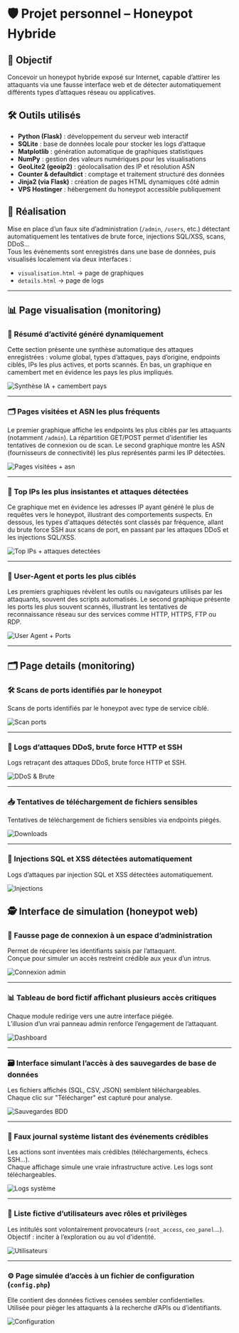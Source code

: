 # 🛡️ Projet personnel – Honeypot Hybride

## 🎯 Objectif

Concevoir un honeypot hybride exposé sur Internet, capable d’attirer les attaquants via une fausse interface web et de détecter automatiquement différents types d’attaques réseau ou applicatives.

## 🛠 Outils utilisés

- **Python (Flask)** : développement du serveur web interactif  
- **SQLite** : base de données locale pour stocker les logs d’attaque  
- **Matplotlib** : génération automatique de graphiques statistiques  
- **NumPy** : gestion des valeurs numériques pour les visualisations  
- **GeoLite2 (geoip2)** : géolocalisation des IP et résolution ASN  
- **Counter & defaultdict** : comptage et traitement structuré des données  
- **Jinja2 (via Flask)** : création de pages HTML dynamiques côté admin  
- **VPS Hostinger** : hébergement du honeypot accessible publiquement

## 🚧 Réalisation

Mise en place d’un faux site d’administration (`/admin`, `/users`, etc.) détectant automatiquement les tentatives de brute force, injections SQL/XSS, scans, DDoS…  
Tous les événements sont enregistrés dans une base de données, puis visualisés localement via deux interfaces :
- `visualisation.html` → page de graphiques
- `details.html` → page de logs

---

## 📊 Page visualisation (monitoring)

### 🧠 Résumé d’activité généré dynamiquement  
Cette section présente une synthèse automatique des attaques enregistrées : volume global, types d’attaques, pays d’origine, endpoints ciblés, IPs les plus actives, et ports scannés. En bas, un graphique en camembert met en évidence les pays les plus impliqués.

![Synthèse IA + camembert pays](visualisation_synthese-IA_camembert-pays.PNG)

---

### 🗂 Pages visitées et ASN les plus fréquents  
Le premier graphique affiche les endpoints les plus ciblés par les attaquants (notamment `/admin`). La répartition GET/POST permet d’identifier les tentatives de connexion ou de scan. Le second graphique montre les ASN (fournisseurs de connectivité) les plus représentés parmi les IP détectées.

![Pages visitées + asn](visualisation_pages-visitees_asn-frequents.PNG)

---

### 🔁 Top IPs les plus insistantes et attaques détectées  
Ce graphique met en évidence les adresses IP ayant généré le plus de requêtes vers le honeypot, illustrant des comportements suspects. En dessous, les types d'attaques détectés sont classés par fréquence, allant du brute force SSH aux scans de port, en passant par les attaques DDoS et les injections SQL/XSS.

![Top IPs + attaques detectées](visualisation_ip-insistantes_type-attaques.PNG)

---

### 📡 User-Agent et ports les plus ciblés  
Les premiers graphiques révèlent les outils ou navigateurs utilisés par les attaquants, souvent des scripts automatisés. Le second graphique présente les ports les plus souvent scannés, illustrant les tentatives de reconnaissance réseau sur des services comme HTTP, HTTPS, FTP ou RDP.

![User Agent + Ports](visualisation_users-agents_ports-scannes.PNG)

---

## 🗂️ Page details (monitoring)

### 🛠 Scans de ports identifiés par le honeypot  
Scans de ports identifiés par le honeypot avec type de service ciblé.

![Scan ports](details-scan.PNG)

---

### 🧨 Logs d’attaques DDoS, brute force HTTP et SSH  
Logs retraçant des attaques DDoS, brute force HTTP et SSH.

![DDoS & Brute](details-brute-ddos.PNG)

---

### 📥 Tentatives de téléchargement de fichiers sensibles  
Tentatives de téléchargement de fichiers sensibles via endpoints piégés.

![Downloads](details-download.PNG)

---

### 💉 Injections SQL et XSS détectées automatiquement  
Logs d’attaques par injection SQL et XSS détectées automatiquement.

![Injections](details-injection.PNG)


## 🕵️ Interface de simulation (honeypot web)

### 🔐 Fausse page de connexion à un espace d’administration  
Permet de récupérer les identifiants saisis par l’attaquant.  
Conçue pour simuler un accès restreint crédible aux yeux d’un intrus.

![Connexion admin](simulation_web-admin.PNG)

---

### 📊 Tableau de bord fictif affichant plusieurs accès critiques  
Chaque module redirige vers une autre interface piégée.  
L’illusion d’un vrai panneau admin renforce l’engagement de l’attaquant.

![Dashboard](simulation_web-dashboard.PNG)

---

### 🗃️ Interface simulant l’accès à des sauvegardes de base de données  
Les fichiers affichés (SQL, CSV, JSON) semblent téléchargeables.  
Chaque clic sur "Télécharger" est capturé pour analyse.

![Sauvegardes BDD](simulation_web-bdd.PNG)

---

### 📄 Faux journal système listant des événements crédibles  
Les actions sont inventées mais crédibles (téléchargements, échecs SSH…).  
Chaque affichage simule une vraie infrastructure active. Les logs sont téléchargeables.

![Logs système](simulation_web-logs.PNG)

---

### 👤 Liste fictive d’utilisateurs avec rôles et privilèges  
Les intitulés sont volontairement provocateurs (`root_access`, `ceo_panel`…).  
Objectif : inciter à l’exploration ou au vol d’identité.

![Utilisateurs](simulation_web-users.PNG)

---

### ⚙️ Page simulée d’accès à un fichier de configuration (`config.php`)  
Elle contient des données fictives censées sembler confidentielles.  
Utilisée pour piéger les attaquants à la recherche d’APIs ou d’identifiants.

![Configuration](simulation_web-config.PNG)
